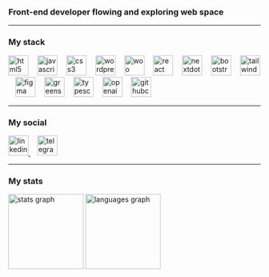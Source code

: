### Front-end developer flowing and exploring web space 
<hr>

### My stack
<div>
  <img src="https://cdn.simpleicons.org/html5/8DD6F9" height="40" alt="html5 logo"  />
  <img width='10'/>
  <img src="https://cdn.simpleicons.org/javascript/8DD6F9" height="40" alt="javascript logo"  />
  <img width='10'/>
  <img src="https://cdn.simpleicons.org/css3/8DD6F9" height="40" alt="css3 logo"  />
  <img width='10'/>
  <img src="https://cdn.simpleicons.org/wordpress/8DD6F9" height="40" alt="wordpress logo"  />
  <img width='10'/>
  <img src="https://cdn.simpleicons.org/woo/8DD6F9" height="40" alt="woo logo"  />
  <img width='10'/>
  <img src="https://cdn.simpleicons.org/react/8DD6F9" height="40" alt="react logo"  />
  <img width='10'/>
  <img src="https://cdn.simpleicons.org/nextdotjs/8DD6F9" height="40" alt="nextdotjs logo"  />
  <img width='10'/>
  <img src="https://cdn.simpleicons.org/bootstrap/8DD6F9" height="40" alt="bootstrap logo"  />
  <img width='10'/>
  <img src="https://cdn.simpleicons.org/tailwindcss/8DD6F9" height="40" alt="tailwindcss logo"  />
  <img width='10'/>
  <img src="https://cdn.simpleicons.org/figma/8DD6F9" height="40" alt="figma logo"  />
  <img width='10'/>
  <img src="https://cdn.simpleicons.org/greensock/8DD6F9" height="40" alt="greensock logo"  />
  <img width='10'/>
  <img src="https://cdn.simpleicons.org/typescript/8DD6F9" height="40" alt="typescript logo"  />
  <img width='10'/>
  <img src="https://cdn.simpleicons.org/openai/8DD6F9" height="40" alt="openai logo"  />
  <img width='10'/>
  <img src="https://cdn.simpleicons.org/githubcopilot/8DD6F9" height="40" alt="githubcopilot logo"  />
</div>
<hr>

### My social
<div>
  <a href="https://www.linkedin.com/in/ekaterynakravchuk/" target="_blank">
    <img src="https://cdn.simpleicons.org/linkedin/8DD6F9" height="40" alt="linkedin logo"  />
  </a>
  <img width='10'/>
  <a href="https://t.me/katiabeing" target="_blank">
    <img src="https://cdn.simpleicons.org/telegram/8DD6F9" height="40" alt="telegram logo"  />
  </a>
</div>
<hr>

### My stats
<div>
  <img src="http://github-profile-summary-cards.vercel.app/api/cards/profile-details?username=ekaterynakravchuk&theme=nord_dark" height="150" alt="stats graph"  />
  <img src="http://github-profile-summary-cards.vercel.app/api/cards/repos-per-language?username=ekaterynakravchuk&theme=nord_dark" height="150" alt="languages graph"  />
</div>



